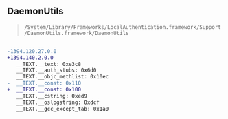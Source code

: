 ## DaemonUtils

> `/System/Library/Frameworks/LocalAuthentication.framework/Support/DaemonUtils.framework/DaemonUtils`

```diff

-1394.120.27.0.0
+1394.140.2.0.0
   __TEXT.__text: 0xe3c8
   __TEXT.__auth_stubs: 0x6d0
   __TEXT.__objc_methlist: 0x10ec
-  __TEXT.__const: 0x110
+  __TEXT.__const: 0x100
   __TEXT.__cstring: 0xed9
   __TEXT.__oslogstring: 0xdcf
   __TEXT.__gcc_except_tab: 0x1a0

```
